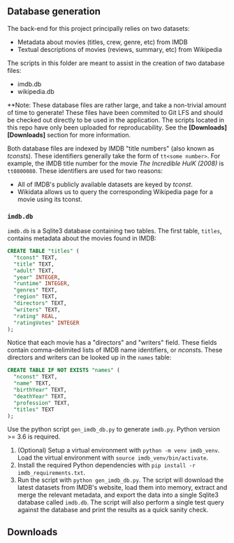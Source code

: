 ## Database generation

The back-end for this project principally relies on two datasets:

* Metadata about movies (titles, crew, genre, etc) from IMDB
* Textual descriptions of movies (reviews, summary, etc) from Wikipedia

The scripts in this folder are meant to assist in the creation of two database files:

* imdb.db
* wikipedia.db

**Note: These database files are rather large, and take a non-trivial amount of time to generate! These files have been commited to Git LFS and should be checked out directly to be used in the application. The scripts located in this repo have only been uploaded for reproducability. See the **[Downloads][Downloads]** section for more information.
  
Both database files are indexed by IMDB "title numbers" (also known as *tconst*s). These identifiers generally take the form of `tt<some number>`. For example, the IMDB title number for the movie *The Incredible HulK (2008)* is `tt0800080`. These identifiers are used for two reasons:

* All of IMDB's publicly available datasets are keyed by *tconst*.
* Wikidata allows us to query the corresponding Wikipedia page for a movie using its tconst.

### `imdb.db`

`imdb.db` is a Sqlite3 database containing two tables. The first table, `titles`, contains metadata about the movies found in IMDB: 

```sql
CREATE TABLE "titles" (
  "tconst" TEXT,
  "title" TEXT,
  "adult" TEXT,
  "year" INTEGER,
  "runtime" INTEGER,
  "genres" TEXT,
  "region" TEXT,
  "directors" TEXT,
  "writers" TEXT,
  "rating" REAL,
  "ratingVotes" INTEGER
);
```

Notice that each movie has a "directors" and "writers" field. These fields contain comma-delimited lists of IMDB name identifiers, or *nconst*s. These directors and writers can be looked up in the `names` table:

```sql
CREATE TABLE IF NOT EXISTS "names" (
  "nconst" TEXT,
  "name" TEXT,
  "birthYear" TEXT,
  "deathYear" TEXT,
  "profession" TEXT,
  "titles" TEXT
);
```

Use the python script `gen_imdb_db.py` to generate `imdb.py`. Python version >= 3.6 is required.

1. (Optional) Setup a virtual environment with `python -m venv imdb_venv`. Load the virtual environment with `source imdb_venv/bin/activate`.
2. Install the required Python dependencies with `pip install -r imdb_requirements.txt`.
3. Run the script with `python gen_imdb_db.py`. The script will download the latest datasets from IMDB's website, load them into memory, extract and merge the relevant metadata, and export the data into a single Sqlite3 database called `imdb.db`. The script will also perform a single test query against the database and print the results as a quick sanity check.


## Downloads